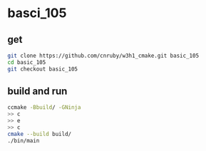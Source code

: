 # basci_105

## get
```bash
git clone https://github.com/cnruby/w3h1_cmake.git basic_105
cd basic_105
git checkout basic_105
```

## build and run
```bash
ccmake -Bbuild/ -GNinja
>> c
>> e
>> c
cmake --build build/
./bin/main
```

